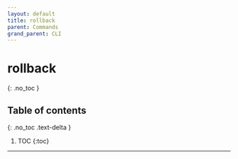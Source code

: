 ```yaml
---
layout: default
title: rollback
parent: Commands
grand_parent: CLI
---
```


# rollback
{: .no_toc }

## Table of contents
{: .no_toc .text-delta }

1. TOC
{:toc}
----

